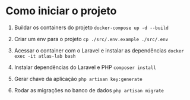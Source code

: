 
# Como iniciar o projeto

1. Buildar os containers do projeto
`docker-compose up -d --build`

2. Criar um env para o projeto
`cp ./src/.env.example ./src/.env`

3. Acessar o container com o Laravel e instalar as dependências
`docker exec -it atlas-lab bash`

4. Instalar dependências do Laravel e PHP
`composer install`

5. Gerar chave da aplicação
`php artisan key:generate`

6. Rodar as migrações no banco de dados
`php artisan migrate`

